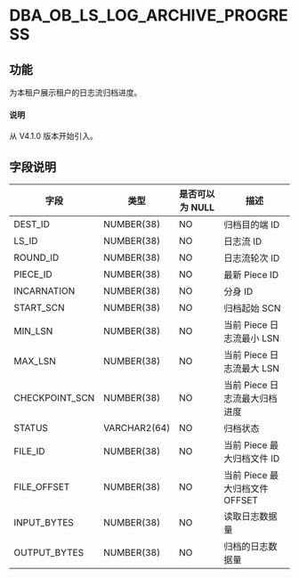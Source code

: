 # DBA_OB_LS_LOG_ARCHIVE_PROGRESS

## 功能

为本租户展示租户的日志流归档进度。

<main id="notice" type='explain'>
  <h4>说明</h4>
  <p>从 V4.1.0 版本开始引入。</p>
</main>

## 字段说明

| **字段** | **类型** | **是否可以为 NULL** | 描述 |
| --- | --- | --- | --- |
| DEST_ID | NUMBER(38) | NO | 归档目的端 ID |
| LS_ID | NUMBER(38) | NO | 日志流 ID |
| ROUND_ID | NUMBER(38) | NO | 日志流轮次 ID |
| PIECE_ID | NUMBER(38) | NO | 最新 Piece ID |
| INCARNATION | NUMBER(38) | NO | 分身 ID |
| START_SCN | NUMBER(38) | NO | 归档起始 SCN |
| MIN_LSN | NUMBER(38) | NO | 当前 Piece 日志流最小 LSN |
| MAX_LSN | NUMBER(38) | NO | 当前 Piece 日志流最大 LSN |
| CHECKPOINT_SCN | NUMBER(38) | NO | 当前 Piece 日志流最大归档进度 |
| STATUS | VARCHAR2(64) | NO | 归档状态 |
| FILE_ID | NUMBER(38) | NO | 当前 Piece 最大归档文件 ID |
| FILE_OFFSET | NUMBER(38) | NO | 当前 Piece 最大归档文件 OFFSET |
| INPUT_BYTES | NUMBER(38) | NO | 读取日志数据量 |
| OUTPUT_BYTES | NUMBER(38) | NO | 归档的日志数据量 |
